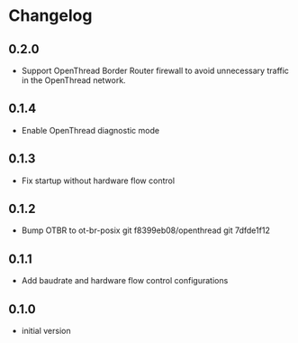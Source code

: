 # Changelog

## 0.2.0
- Support OpenThread Border Router firewall to avoid unnecessary traffic in the
  OpenThread network.

## 0.1.4
- Enable OpenThread diagnostic mode

## 0.1.3
- Fix startup without hardware flow control

## 0.1.2

- Bump OTBR to ot-br-posix git f8399eb08/openthread git 7dfde1f12

## 0.1.1

- Add baudrate and hardware flow control configurations

## 0.1.0

- initial version
